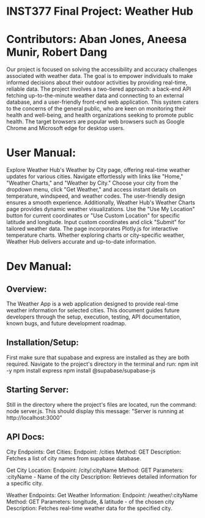 # INST377 Final Project: Weather Hub
# Contributors: Aban Jones, Aneesa Munir, Robert Dang
Our project is focused on solving the accessibility and accuracy challenges associated with weather data. The goal is to empower individuals to make informed decisions about their outdoor activities by providing real-time, reliable data. The project involves a two-tiered approach: a back-end API fetching up-to-the-minute weather data and connecting to an external database, and a user-friendly front-end web application. This system caters to the concerns of the general public, who are keen on monitoring their health and well-being, and health organizations seeking to promote public health.
The target browsers are popular web browsers such as Google Chrome and Microsoft edge for desktop users.
# User Manual:
Explore Weather Hub's Weather by City page, offering real-time weather updates for various cities. Navigate effortlessly with links like "Home," "Weather Charts," and "Weather by City." Choose your city from the dropdown menu, click "Get Weather," and access instant details on temperature, windspeed, and weather codes. The user-friendly design ensures a smooth experience. Additionally, Weather Hub's Weather Charts page provides dynamic weather visualizations. Use the "Use My Location" button for current coordinates or "Use Custom Location" for specific latitude and longitude. Input custom coordinates and click "Submit" for tailored weather data. The page incorporates Plotly.js for interactive temperature charts. Whether exploring charts or city-specific weather, Weather Hub delivers accurate and up-to-date information. 
# Dev Manual:
## Overview:
The Weather App is a web application designed to provide real-time weather information for selected cities. This document guides future developers through the setup, execution, testing, API documentation, known bugs, and future development roadmap.
## Installation/Setup:
First make sure that supabase and express are installed as they are both required. Navigate to the project's directory in the terminal and run: npm init -y
npm install express
npm install @supabase/supabase-js

## Starting Server:
 Still in the directory where the project's files are located, run the command: node server.js. This should display this message: "Server is running at http://localhost:3000"

## API Docs:
City Endpoints:
Get Cities:
Endpoint: /cities
Method: GET
Description: Fetches a list of city names from supabase database.

Get City Location:
Endpoint: /city/:cityName
Method: GET
Parameters: :cityName - Name of the city
Description: Retrieves detailed information for a specific city.


Weather Endpoints:
Get Weather Information:
Endpoint: /weather/:cityName
Method: GET
Parameters: longitude, & latitude - of the chosen city
Description: Fetches real-time weather data for the specified city.
 
